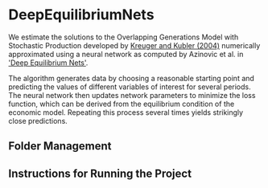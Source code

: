 # DeepEquilibriumNets

We estimate the solutions to the Overlapping Generations Model with Stochastic Production developed by [Kreuger and Kubler (2004)](https://doi.org/10.1016/S0165-1889(03)00111-8)
numerically approximated using a neural network as computed by Azinovic et al. in ['Deep Equilibrium Nets'](https://onlinelibrary.wiley.com/doi/epdf/10.1111/iere.12575). 

The algorithm generates data by choosing a reasonable starting point and predicting the values of different variables of interest for several periods. The neural network then
updates network parameters to minimize the loss function, which can be derived from the equilibrium condition of the economic model. Repeating this process several times yields
strikingly close predictions. 

## Folder Management

## Instructions for Running the Project